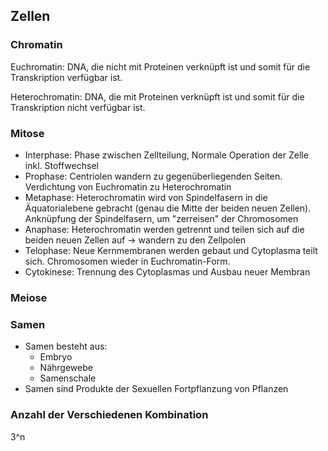 ## Zellen

### Chromatin

Euchromatin: DNA, die nicht mit Proteinen verknüpft ist und somit für die Transkription verfügbar ist.

Heterochromatin: DNA, die mit Proteinen verknüpft ist und somit für die Transkription nicht verfügbar ist.

### Mitose

- Interphase: Phase zwischen Zellteilung, Normale Operation der Zelle inkl. Stoffwechsel
- Prophase: Centriolen wandern zu gegenüberliegenden Seiten. Verdichtung von Euchromatin zu Heterochromatin
- Metaphase: Heterochromatin wird von Spindelfasern in die Äquatorialebene gebracht (genau die Mitte der beiden neuen Zellen). Anknüpfung der Spindelfasern, um "zerreisen" der Chromosomen
- Anaphase: Heterochromatin werden getrennt und teilen sich auf die beiden neuen Zellen auf → wandern zu den Zellpolen
- Telophase: Neue Kernmembranen werden gebaut und Cytoplasma teilt sich. Chromosomen wieder in Euchromatin-Form.
- Cytokinese: Trennung des Cytoplasmas und Ausbau neuer Membran

### Meiose


### Samen
- Samen besteht aus:
    - Embryo
    - Nährgewebe
    - Samenschale
- Samen sind Produkte der Sexuellen Fortpflanzung von Pflanzen

### Anzahl der Verschiedenen Kombination 
3^n 